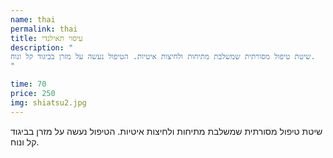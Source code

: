 ```yaml
---
name: thai
permalink: thai
title: עיסוי תאילנדי
description: "
שיטת טיפול מסורתית שמשלבת מתיחות ולחיצות איטיות. הטיפול נעשה על מזרן בביגוד קל ונוח.
"

time: 70
price: 250
img: shiatsu2.jpg
---
```

שיטת טיפול מסורתית שמשלבת מתיחות ולחיצות איטיות. הטיפול נעשה על מזרן בביגוד קל ונוח.

